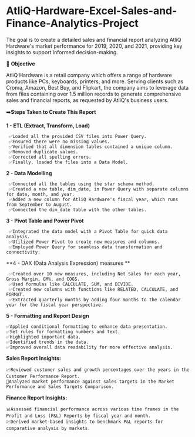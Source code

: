 # AtliQ-Hardware-Excel-Sales-and-Finance-Analytics-Project
The goal is to create a detailed sales and financial report analyzing AtliQ Hardware's market performance for 2019, 2020, and 2021, providing key insights to support informed decision-making.

🎯 **Objective**

AtliQ Hardware is a retail company which offers a range of hardware products like PCs, keyboards, printers, and more. Serving clients such as Croma, Amazon, Best Buy, and Flipkart, the company aims to leverage data from files containing over 1.5 million records to generate comprehensive sales and financial reports, as requested by AtliQ's business users.

➡️**Steps Taken to Create This Report**

**1 - ETL (Extract, Transform, Load)**

     ✅Loaded all the provided CSV files into Power Query.
     ✅Ensured there were no missing values.
     ✅Verified that all dimension tables contained a unique column.
     ✅Removed duplicate values.
     ✅Corrected all spelling errors.
     ✅Finally, loaded the files into a Data Model.

**2 - Data Modelling**
         
     ✅Connected all the tables using the star schema method.
     ✅Created a new table, dim_date, in Power Query with separate columns for date, month, and year.
     ✅Added a new column for AtliQ Hardware's fiscal year, which runs from September to August.
     ✅Connected the dim_date table with the other tables.

**3 - Pivot Table and Power Pivot**
        
     ✅Integrated the data model with a Pivot Table for quick data analysis.
     ✅Utilized Power Pivot to create new measures and columns.
     ✅Employed Power Query for seamless data transformation and connectivity.

**4 - DAX (Data Analysis Expression) measures **

     ✅Created over 10 new measures, including Net Sales for each year, Gross Margin, GM%, and COGS.
     ✅Used formulas like CALCULATE, SUM, and DIVIDE.
     ✅Created new columns with functions like RELATED, CALCULATE, and FORMAT.
     ✅Extracted quarterly months by adding four months to the calendar year for the fiscal year perspective.

**5 - Formatting and Report Design**

    ✅Applied conditional formatting to enhance data presentation.
    ✅Set rules for formatting numbers and text.
    ✅Highlighted important data.
    ✅Identified trends in the data.
    ✅Improved overall data readability for more effective analysis.

**Sales Report Insights:**

    📈Reviewed customer sales and growth percentages over the years in the Customer Performance Report.
    🎯Analyzed market performance against sales targets in the Market Performance and Sales Targets Comparison.

**Finance Report Insights:**

    📊Assessed financial performance across various time frames in the Profit and Loss (P&L) Reports by fiscal year and month.
    💹Derived market-based insights to benchmark P&L reports for comparative analysis by markets.

